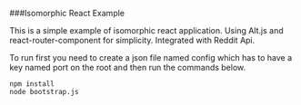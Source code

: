 ###Isomorphic React Example

This is a simple example of isomorphic react application. Using Alt.js and react-router-component for simplicity. Integrated with Reddit Api.

  To run first you need to create a json file named config which has to have a key named port on the root and then run the commands below.

  ```
  npm install
  node bootstrap.js
  ```
